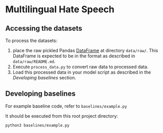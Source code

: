 # Multilingual Hate Speech

## Accessing the datasets
To process the datasets:

1. place the raw pickled Pandas [DataFrame](https://pandas.pydata.org/docs/reference/api/pandas.DataFrame.html) at directory `data/raw/`. This DataFrame is expected to be in the format as described in `data/raw/README.md`.
2. Execute `process_data.py` to convert raw data to processed data.
3. Load this processed data in your model script as described in the *Developing baselines* section.

## Developing baselines
For example baseline code, refer to `baselines/example.py`

It should be executed from this root project directory:

```
python3 baselines/example.py
```
